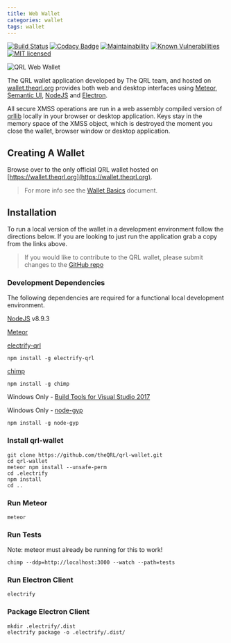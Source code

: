```yaml
---
title: Web Wallet
categories: wallet
tags: wallet
---
```


[![Build Status](https://circleci.com/gh/theQRL/qrl-wallet.svg?style=shield&circle-token=:circle-token)](https://circleci.com/gh/theQRL/qrl-wallet)
[![Codacy Badge](https://api.codacy.com/project/badge/Grade/a91585507ea24454a43190dfb48d8c09)](https://www.codacy.com/app/qrl/qrl-wallet?utm_source=github.com&amp;utm_medium=referral&amp;utm_content=theQRL/qrl-wallet&amp;utm_campaign=Badge_Grade)
[![Maintainability](https://api.codeclimate.com/v1/badges/30e006c07f50365faa9a/maintainability)](https://codeclimate.com/github/theQRL/qrl-wallet/maintainability)
[![Known Vulnerabilities](https://snyk.io/test/github/theqrl/qrl-wallet/badge.svg)](https://snyk.io/test/github/theqrl/qrl-wallet)
[![MIT licensed](https://img.shields.io/badge/license-MIT-blue.svg)](https://raw.githubusercontent.com/theQRL/qrl-wallet/master/LICENSE)

![QRL Web Wallet](/assets/wallet/web/qrlWallet.png)

The QRL wallet application developed by The QRL team, and hosted on [wallet.theqrl.org](https://wallet.theqrl.org) provides both web and desktop interfaces using [Meteor](https://www.meteor.com/), [Semantic UI](https://semantic-ui.com/), [NodeJS](https://nodejs.org/en/) and [Electron](https://electronjs.org/).

All secure XMSS operations are run in a web assembly compiled version of [qrllib](https://github.com/theQRL/qrllib) locally in your browser or desktop application. Keys stay in the memory space of the XMSS object, which is destroyed the moment you close the wallet, browser window or desktop application.


## Creating A Wallet

Browse over to the only official QRL wallet hosted on [https://wallet.theqrl.org](https://wallet.theqrl.org).

> For more info see the [Wallet Basics](/wallet/basics) document.

## Installation

To run a local version of the wallet in a development environment follow the directions below. If you are looking to just run the application grab a copy from the links above.

> If you would like to contribute to the QRL wallet, please submit changes to the [GitHub repo](https://github.com/theQRL/qrl-wallet)

### Development Dependencies

The following dependencies are required for a functional local development environment.

[NodeJS](https://nodejs.org/en/) v8.9.3

[Meteor](https://www.meteor.com/install)

[electrify-qrl](https://www.npmjs.com/package/electrify-qrl)

	npm install -g electrify-qrl

[chimp](https://github.com/xolvio/chimp)

	npm install -g chimp

Windows Only - [Build Tools for Visual Studio 2017](https://www.visualstudio.com/downloads/#build-tools-for-visual-studio-2017)


Windows Only - [node-gyp](https://github.com/nodejs/node-gyp)

	npm install -g node-gyp


### Install qrl-wallet

	git clone https://github.com/theQRL/qrl-wallet.git
	cd qrl-wallet
	meteor npm install --unsafe-perm
	cd .electrify
	npm install
	cd ..

### Run Meteor

	meteor

### Run Tests

Note: meteor must already be running for this to work!

	chimp --ddp=http://localhost:3000 --watch --path=tests

### Run Electron Client

	electrify

### Package Electron Client

	mkdir .electrify/.dist
	electrify package -o .electrify/.dist/
